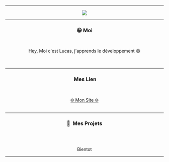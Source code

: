 -----

<p align = "center">
<img src="https://lh3.googleusercontent.com/proxy/L7mGwmJYfeu0NNN8wxZ5gyElMH6OnMN35F8qwcZTV5ReoTnI2TDyn6xUOxdIOuf--yEqa2i4apZ6fXb4YmHRApQdDxGNPGMnjBnWVos0PtM">
</p>

-----
### <p align="center">😀&nbsp;Moi</p>
<br>
<p align="center">
  Hey, Moi c'est Lucas, j'apprends le développement 😄
  <br>
  <br>
  <br>

-----
### <p align="center">&nbsp;Mes Lien</p>
  <br>
  <p align="center">
  <a href="https://lucasldev.ga">🌐 Mon Site 🌐</a>
  <br>
  <br>
  </p>
</p>

-----
### <p align="center">🔨 &nbsp;Mes Projets</p>
<br>
<p align="center">
  <br>
  Bientot
</p>

-----
